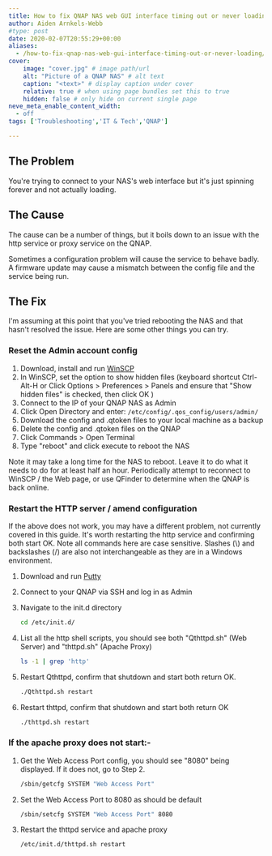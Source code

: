 ```yaml
---
title: How to fix QNAP NAS web GUI interface timing out or never loading
author: Aiden Arnkels-Webb
#type: post
date: 2020-02-07T20:55:29+00:00
aliases:
  - /how-to-fix-qnap-nas-web-gui-interface-timing-out-or-never-loading/
cover:
    image: "cover.jpg" # image path/url
    alt: "Picture of a QNAP NAS" # alt text
    caption: "<text>" # display caption under cover
    relative: true # when using page bundles set this to true
    hidden: false # only hide on current single page
neve_meta_enable_content_width:
  - off
tags: ['Troubleshooting','IT & Tech','QNAP']

---
```

## The Problem

You're trying to connect to your NAS's web interface but it's just spinning forever and not actually loading.

## The Cause

The cause can be a number of things, but it boils down to an issue with the http service or proxy service on the QNAP.

Sometimes a configuration problem will cause the service to behave badly. A firmware update may cause a mismatch between the config file and the service being run.

## The Fix

I'm assuming at this point that you've tried rebooting the NAS and that hasn't resolved the issue. Here are some other things you can try.

### Reset the Admin account config

1. Download, install and run [WinSCP](https://winscp.net/eng/index.php)
2. In WinSCP, set the option to show hidden files (keyboard shortcut Ctrl-Alt-H or Click Options > Preferences > Panels and ensure that "Show hidden files" is checked, then click OK )
3. Connect to the IP of your QNAP NAS as Admin
4. Click Open Directory and enter: `/etc/config/.qos_config/users/admin/`
5. Download the config and .qtoken files to your local machine as a backup
6. Delete the config and .qtoken files on the QNAP
7. Click Commands > Open Terminal
8. Type "reboot" and click execute to reboot the NAS

Note it may take a long time for the NAS to reboot. Leave it to do what it needs to do for at least half an hour. Periodically attempt to reconnect to WinSCP / the Web page, or use QFinder to determine when the QNAP is back online.

### Restart the HTTP server / amend configuration

If the above does not work, you may have a different problem, not currently covered in this guide. It's worth restarting the http service and confirming both start OK. Note all commands here are case sensitive. Slashes (\\) and backslashes (/) are also not interchangeable as they are in a Windows environment.

1. Download and run [Putty](https://www.putty.org/)
2. Connect to your QNAP via SSH and log in as Admin
3. Navigate to the init.d directory

    ``` bash
    cd /etc/init.d/ 
    ```

4. List all the http shell scripts, you should see both "Qthttpd.sh" (Web Server) and "thttpd.sh" (Apache Proxy)

    ```bash
    ls -1 | grep 'http'
    ```

5. Restart Qthttpd, confirm that shutdown and start both return OK.

    ```bash
    ./Qthttpd.sh restart
    ```

6. Restart thttpd, confirm that shutdown and start both return OK

    ```bash
    ./thttpd.sh restart
    ```

### If the apache proxy does not start:-

1. Get the Web Access Port config, you should see "8080" being displayed. If it does not, go to Step 2.

    ```bash
    /sbin/getcfg SYSTEM "Web Access Port"
    ```

2. Set the Web Access Port to 8080 as should be default

    ```bash
    /sbin/setcfg SYSTEM "Web Access Port" 8080
    ```

3. Restart the thttpd service and apache proxy

    ```bash
    /etc/init.d/thttpd.sh restart
    ```
